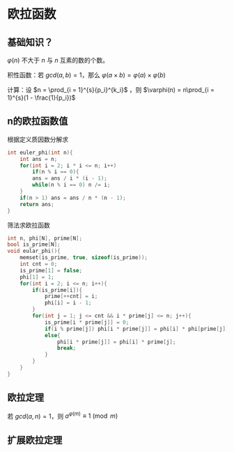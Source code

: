 # 欧拉函数

## 基础知识？

$\varphi(n)$ 不大于 $n$ 与 $n$ 互素的数的个数。

积性函数：若 $gcd(a, b) = 1$，那么 $\varphi(a \times b) = \varphi(a) \times \varphi(b)$

计算：设 $n = \prod_{i = 1}^{s}{p_i}^{k_i}$ ，则 $\varphi(n) = n\prod_{i = 1}^{s}(1 - \frac{1}{p_i})$

## n的欧拉函数值

根据定义质因数分解求

```c++
int euler_phi(int n){
    int ans = n;
    for(int i = 2; i * i <= n; i++)
        if(n % i == 0){
        ans = ans / i * (i - 1);
        while(n % i == 0) n /= i;
    }
    if(n > 1) ans = ans / n * (n - 1);
    return ans;
}
```

筛法求欧拉函数

```c++
int n, phi[N], prime[N];
bool is_prime[N];
void eular_phi(){
	memset(is_prime, true, sizeof(is_prime));
	int cnt = 0;
	is_prime[1] = false;
	phi[1] = 1;
	for(int i = 2; i <= n; i++){
        if(is_prime[i]){
		    prime[++cnt] = i;
		    phi[i] = i - 1;
        }
        for(int j = 1; j <= cnt && i * prime[j] <= n; j++){
            is_prime[i * prime[j]] = 0;
            if(i % prime[j]) phi[i * prime[j]] = phi[i] * phi[prime[j]];
            else{
                phi[i * prime[j]] = phi[i] * prime[j];
                break;
            }
        }
    }
}
```

## 欧拉定理

若 $gcd(a, n) = 1$，则 $a^{\varphi(m)} \equiv1 \pmod{m}$

## 扩展欧拉定理

